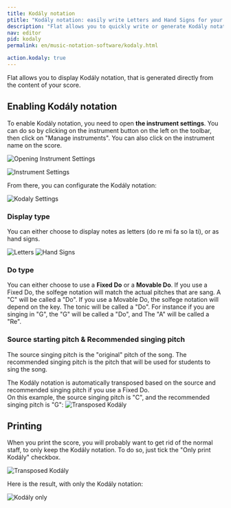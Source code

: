 ```yaml
---
title: Kodály notation
ptitle: "Kodály notation: easily write Letters and Hand Signs for your songs"
description: "Flat allows you to quickly write or generate Kodály notation using any existing written music notation. Discover how to get started with our Kodály feature."
nav: editor
pid: kodaly
permalink: en/music-notation-software/kodaly.html

action.kodaly: true
---
```


Flat allows you to display Kodály notation, that is generated directly from the content of your score. 

## Enabling Kodály notation

To enable Kodály notation, you need to open **the instrument settings**. You can do so by clicking on the instrument button on the left on the toolbar, then click on "Manage instruments". You can also click on the instrument name on the score. 

![Opening Instrument Settings](/help/assets/img/editor/open-instrument-settings-kodaly.gif)

![Instrument Settings](/help/assets/img/editor/instrument-settings-kodaly.png)

From there, you can configurate the Kodály notation: 

![Kodaly Settings](/help/assets/img/editor/kodaly-settings.png)

### Display type
You can either choose to display notes as letters (do re mi fa so la ti), or as hand signs. 

![Letters](/help/assets/img/editor/kodaly-letters.png)
![Hand Signs](/help/assets/img/editor/kodaly-hand-signs.png)

### Do type
You can either choose to use a **Fixed Do** or a **Movable Do**. 
If you use a Fixed Do, the solfege notation will match the actual pitches that are sang. A "C" will be called a "Do". 
If you use a Movable Do, the solfege notation will depend on the key. The tonic will be called a "Do". For instance if you are singing in "G", the "G" will be called a "Do", and The "A" will be called a "Re". 

### Source starting pitch & Recommended singing pitch
The source singing pitch is the "original" pitch of the song.
The recommended singing pitch is the pitch that will be used for students to sing the song. 

The Kodály notation is automatically transposed based on the source and recommended singing pitch if you use a Fixed Do.  
On this example, the source singing pitch is "C", and the recommended singing pitch is "G": 
![Transposed Kodály](/help/assets/img/editor/kodaly-transposed.png)

## Printing
When you print the score, you will probably want to get rid of the normal staff, to only keep the Kodály notation. To do so, just tick the "Only print Kodály" checkbox. 

![Transposed Kodály](/help/assets/img/editor/kodaly-print-settings.png)

Here is the result, with only the Kodály notation: 

![Kodály only](/help/assets/img/editor/kodaly-only.png)

